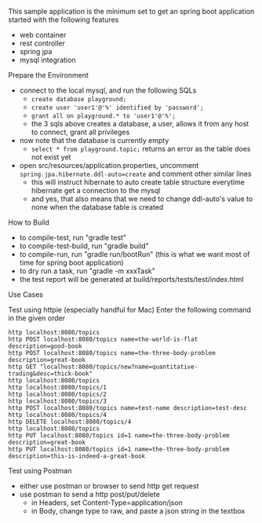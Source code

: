 
This sample application is the minimum set to get an spring boot application started with the following features
- web container
- rest controller
- spring jpa
- mysql integration


Prepare the Environment

* connect to the local mysql, and run the following SQLs
  * `create database playground;`
  * `create user 'user1'@'%' identified by 'password';`
  * `grant all on playground.* to 'user1'@'%';`
  * the 3 sqls above creates a database, a user, allows it from any host to connect, grant all privileges
* now note that the database is currently empty
  * `select * from playground.topic;` returns an error as the table does not exist yet
* open src/resources/application.properties, uncomment `spring.jpa.hibernate.ddl-auto=create` and comment other similar lines
  * this will instruct hibernate to auto create table structure everytime hibernate get a connection to the mysql
  * and yes, that also means that we need to change ddl-auto's value to none when the database table is created

How to Build

* to compile-test, run "gradle test"
* to compile-test-build, run "gradle build"
* to compile-run, run "gradle run/bootRun" (this is what we want most of time for spring boot application)
* to dry run a task, run "gradle -m xxxTask"
* the test report will be generated at build/reports/tests/test/index.html


Use Cases

Test using httpie (especially handful for Mac)
Enter the following command in the given order
```
http localhost:8080/topics
http POST localhost:8080/topics name=the-world-is-flat description=good-book
http POST localhost:8080/topics name=the-three-body-problem description=great-book
http GET "localhost:8080/topics/new?name=quantitative-trading&desc=thick-book"
http localhost:8080/topics
http localhost:8080/topics/1
http localhost:8080/topics/2
http localhost:8080/topics/3
http POST localhost:8080/topics name=test-name description=test-desc
http localhost:8080/topics/4
http DELETE localhost:8080/topics/4
http localhost:8080/topics
http PUT localhost:8080/topics id=1 name=the-three-body-problem description=great-book
http PUT localhost:8080/topics id=1 name=the-three-body-problem description=this-is-indeed-a-great-book
```

Test using Postman
* either use postman or browser to send http get request
* use postman to send a http post/put/delete
  * in Headers, set Content-Type=application/json
  * in Body, change type to raw, and paste a json string in the textbox
